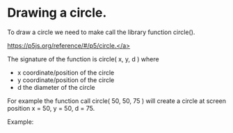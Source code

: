 # Drawing a circle.

To draw a circle we need to make call the library function circle().

<a href="https://p5js.org/reference/#/p5/circle">https://p5js.org/reference/#/p5/circle.</a>

The signature of the function is circle( x, y, d ) where
  - x coordinate/position of the circle
  - y coordinate/position of the circle
  - d the diameter of the circle

For example the function call circle( 50, 50, 75 )
will create a circle at screen position x = 50, y = 50, d = 75.

Example:
<div>
  <code><object data="Example.js" width="400" height="200"></object></code>
</div>
